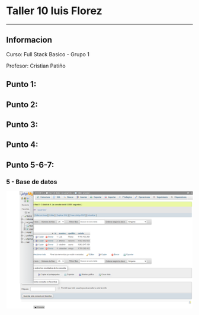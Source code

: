 <h1>Taller 10 luis Florez</h1>
<hr>

<h2>Informacion</h2>
<p>Curso: Full Stack Basico - Grupo 1<p>
<p>Profesor: Cristian Patiño</p>

<h2>Punto 1: </h2>


<h2>Punto 2: </h2>


<h2>Punto 3: </h2>


<h2>Punto 4: </h2>


<h2>Punto 5-6-7:</h2>
<h3> 5 - Base de datos</h3>
<img src="./public/images/mysql.png" alt="mysql">